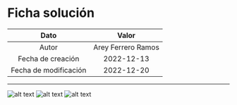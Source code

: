 # Ficha solución

| Dato | Valor | 
| :-------------------: | :---------------------: |
| Autor | Arey Ferrero Ramos |
| Fecha de creación | 2022-12-13 |
| Fecha de modificación | 2022-12-20 |

---

![alt text](https://raw.githubusercontent.com/AleixMT/Problemas-Computadores/master/Soluciones/35/.fotos_enunciado_35/35-1.png)
![alt text](https://raw.githubusercontent.com/AleixMT/Problemas-Computadores/master/Soluciones/35/.fotos_enunciado_35/35-2.png)
![alt text](https://raw.githubusercontent.com/AleixMT/Problemas-Computadores/master/Soluciones/35/.fotos_enunciado_35/35-3.png)




